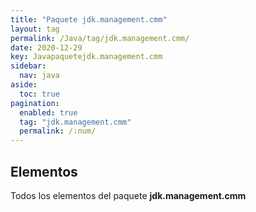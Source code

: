 ```yaml
---
title: "Paquete jdk.management.cmm"
layout: tag
permalink: /Java/tag/jdk.management.cmm/
date: 2020-12-29
key: Javapaquetejdk.management.cmm
sidebar: 
  nav: java
aside: 
  toc: true
pagination: 
  enabled: true
  tag: "jdk.management.cmm"
  permalink: /:num/
---
```


<h2>Elementos</h2>
Todos los elementos del paquete <strong>jdk.management.cmm</strong>
